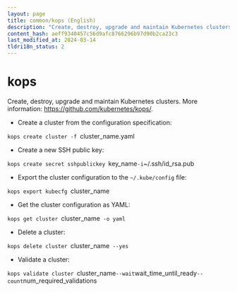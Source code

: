 ```yaml
---
layout: page
title: common/kops (English)
description: "Create, destroy, upgrade and maintain Kubernetes clusters."
content_hash: aeff9340457c56d9afc8766296b97d90b2ca23c3
last_modified_at: 2024-03-14
tldri18n_status: 2
---
```

# kops

Create, destroy, upgrade and maintain Kubernetes clusters.
More information: <https://github.com/kubernetes/kops/>.

- Create a cluster from the configuration specification:

`kops create cluster -f `<span class="tldr-var badge badge-pill bg-dark-lm bg-white-dm text-white-lm text-dark-dm font-weight-bold">cluster_name.yaml</span>

- Create a new SSH public key:

`kops create secret sshpublickey `<span class="tldr-var badge badge-pill bg-dark-lm bg-white-dm text-white-lm text-dark-dm font-weight-bold">key_name</span>` -i `<span class="tldr-var badge badge-pill bg-dark-lm bg-white-dm text-white-lm text-dark-dm font-weight-bold">~/.ssh/id_rsa.pub</span>

- Export the cluster configuration to the `~/.kube/config` file:

`kops export kubecfg `<span class="tldr-var badge badge-pill bg-dark-lm bg-white-dm text-white-lm text-dark-dm font-weight-bold">cluster_name</span>

- Get the cluster configuration as YAML:

`kops get cluster `<span class="tldr-var badge badge-pill bg-dark-lm bg-white-dm text-white-lm text-dark-dm font-weight-bold">cluster_name</span>` -o yaml`

- Delete a cluster:

`kops delete cluster `<span class="tldr-var badge badge-pill bg-dark-lm bg-white-dm text-white-lm text-dark-dm font-weight-bold">cluster_name</span>` --yes`

- Validate a cluster:

`kops validate cluster `<span class="tldr-var badge badge-pill bg-dark-lm bg-white-dm text-white-lm text-dark-dm font-weight-bold">cluster_name</span>` --wait `<span class="tldr-var badge badge-pill bg-dark-lm bg-white-dm text-white-lm text-dark-dm font-weight-bold">wait_time_until_ready</span>` --count `<span class="tldr-var badge badge-pill bg-dark-lm bg-white-dm text-white-lm text-dark-dm font-weight-bold">num_required_validations</span>
